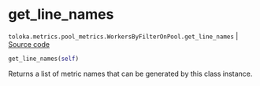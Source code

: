 # get_line_names
`toloka.metrics.pool_metrics.WorkersByFilterOnPool.get_line_names` | [Source code](https://github.com/Toloka/toloka-kit/blob/v1.1.1/src/metrics/pool_metrics.py#L402)

```python
get_line_names(self)
```

Returns a list of metric names that can be generated by this class instance.

